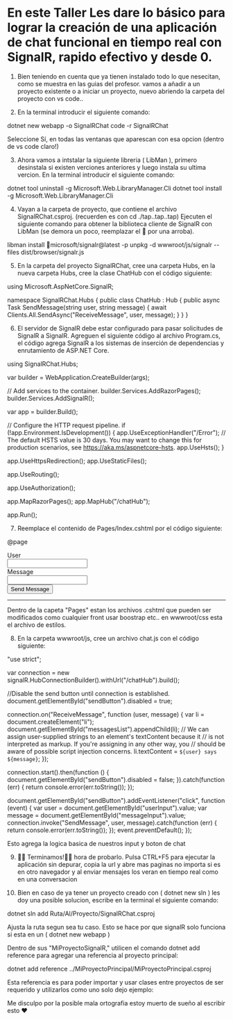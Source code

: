 # En este Taller Les dare lo básico para lograr la creación de una aplicación de chat funcional en tiempo real con SignalR, rapido efectivo y desde 0.

1. Bien teniendo en cuenta que ya tienen instalado todo lo que nesecitan, como se muestra en las guias del profesor.
vamos a añadir a un proyecto existente o a iniciar un proyecto, nuevo abriendo la carpeta del proyecto con vs code..

2. En la terminal introducir el siguiente comando:

dotnet new webapp -o SignalRChat code -r SignalRChat

Seleccione Sí, en todas las ventanas que aparescan con esa opcion (dentro de vs code claro!)


3. Ahora vamos a intstalar la siguiente libreria ( LibMan ), primero desinstala si existen verciones anteriores y luego instala su ultima vercion. En la terminal introducir el siguiente comando:

dotnet tool uninstall -g Microsoft.Web.LibraryManager.Cli dotnet tool install -g Microsoft.Web.LibraryManager.Cli


4. Vayan a la carpeta de proyecto, que contiene el archivo SignalRChat.csproj. (recuerden es con cd ./tap..tap..tap)
Ejecuten el siguiente comando para obtener la biblioteca cliente de SignalR con LibMan (se demora un poco, reemplazar el 💫 por una arroba).

libman install 💫microsoft/signalr@latest -p unpkg -d wwwroot/js/signalr --files dist/browser/signalr.js


5. En la carpeta del proyecto SignalRChat, cree una carpeta Hubs, en la nueva carpeta Hubs, cree la clase ChatHub con el código siguiente:

using Microsoft.AspNetCore.SignalR;

namespace SignalRChat.Hubs
{
    public class ChatHub : Hub
    {
        public async Task SendMessage(string user, string message)
        {
            await Clients.All.SendAsync("ReceiveMessage", user, message);
        }
    }
}

6. El servidor de SignalR debe estar configurado para pasar solicitudes de SignalR a SignalR. Agreguen el siguiente código al archivo Program.cs, el código agrega SignalR a los sistemas de inserción de dependencias y enrutamiento de ASP.NET Core.

using SignalRChat.Hubs;

var builder = WebApplication.CreateBuilder(args);

// Add services to the container.
builder.Services.AddRazorPages();
builder.Services.AddSignalR();

var app = builder.Build();

// Configure the HTTP request pipeline.
if (!app.Environment.IsDevelopment())
{
    app.UseExceptionHandler("/Error");
    // The default HSTS value is 30 days. You may want to change this for production scenarios, see https://aka.ms/aspnetcore-hsts.
    app.UseHsts();
}

app.UseHttpsRedirection();
app.UseStaticFiles();

app.UseRouting();

app.UseAuthorization();

app.MapRazorPages();
app.MapHub<ChatHub>("/chatHub");

app.Run();

7. Reemplace el contenido de Pages/Index.cshtml por el código siguiente:

@page
<div class="container">
    <div class="row p-1">
        <div class="col-1">User</div>
        <div class="col-5"><input type="text" id="userInput" /></div>
    </div>
    <div class="row p-1">
        <div class="col-1">Message</div>
        <div class="col-5"><input type="text" class="w-100" id="messageInput" /></div>
    </div>
    <div class="row p-1">
        <div class="col-6 text-end">
            <input type="button" id="sendButton" value="Send Message" />
        </div>
    </div>
    <div class="row p-1">
        <div class="col-6">
            <hr />
        </div>
    </div>
    <div class="row p-1">
        <div class="col-6">
            <ul id="messagesList"></ul>
        </div>
    </div>
</div>
<script src="~/js/signalr/dist/browser/signalr.js"></script>
<script src="~/js/chat.js"></script>

Dentro de la capeta "Pages" estan los archivos .cshtml que pueden ser modificados como cualquier front usar boostrap etc.. en wwwroot/css esta el archivo de estilos.


8. En la carpeta wwwroot/js, cree un archivo chat.js con el código siguiente:

"use strict";

var connection = new signalR.HubConnectionBuilder().withUrl("/chatHub").build();

//Disable the send button until connection is established.
document.getElementById("sendButton").disabled = true;

connection.on("ReceiveMessage", function (user, message) {
    var li = document.createElement("li");
    document.getElementById("messagesList").appendChild(li);
    // We can assign user-supplied strings to an element's textContent because it
    // is not interpreted as markup. If you're assigning in any other way, you 
    // should be aware of possible script injection concerns.
    li.textContent = `${user} says ${message}`;
});

connection.start().then(function () {
    document.getElementById("sendButton").disabled = false;
}).catch(function (err) {
    return console.error(err.toString());
});

document.getElementById("sendButton").addEventListener("click", function (event) {
    var user = document.getElementById("userInput").value;
    var message = document.getElementById("messageInput").value;
    connection.invoke("SendMessage", user, message).catch(function (err) {
        return console.error(err.toString());
    });
    event.preventDefault();
});

Esto agrega la logica basica de nuestros input y boton de chat


9. 🎈🎉 Terminamos!🎉🎈 hora de probarlo. Pulsa CTRL+F5 para ejecutar la aplicación sin depurar, copia la url y abre mas paginas no importa si es en otro navegador y al enviar mensajes los veran en tiempo real como en una conversacion


10. Bien en caso de ya tener un proyecto creado con ( dotnet new sln ) les doy una posible solucion, escribe en la terminal el siguiente comando:

dotnet sln add Ruta/Al/Proyecto/SignalRChat.csproj

Ajusta la ruta segun sea tu caso. Esto se hace por que signalR solo funciona si esta en un ( dotnet new webapp )

Dentro de sus "MiProyectoSignalR," utilicen el comando dotnet add reference para agregar una referencia al proyecto principal:

dotnet add reference ../MiProyectoPrincipal/MiProyectoPrincipal.csproj

Esta referencia es para poder importar y usar clases entre proyectos de ser requerido y utilizarlos como uno solo dejo ejemplo:

Me disculpo por la posible mala ortografia estoy muerto de sueño al escribir esto ❤


